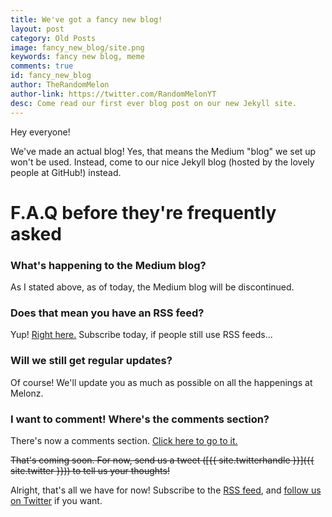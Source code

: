 ```yaml
---
title: We've got a fancy new blog!
layout: post
category: Old Posts
image: fancy_new_blog/site.png
keywords: fancy new blog, meme
comments: true
id: fancy_new_blog
author: TheRandomMelon
author-link: https://twitter.com/RandomMelonYT
desc: Come read our first ever blog post on our new Jekyll site.
---
```


Hey everyone!


We've made an actual blog! Yes, that means the Medium "blog" we set up won't be used. Instead, come to our nice Jekyll blog (hosted by the lovely people at GitHub!) instead.

# F.A.Q before they're frequently asked
### What's happening to the Medium blog?
As I stated above, as of today, the Medium blog will be discontinued.

### Does that mean you have an RSS feed?
Yup! [Right here.](/feed.xml) Subscribe today, if people still use RSS feeds...

### Will we still get regular updates?
Of course! We'll update you as much as possible on all the happenings at Melonz.

### I want to comment! Where's the comments section?
There's now a comments section. [Click here to go to it.](#disqus_thread)

~~That's coming soon. For now, send us a tweet ([{{ site.twitterhandle }}]({{ site.twitter }})) to tell us your thoughts!~~

Alright, that's all we have for now! Subscribe to the [RSS feed](/feed.xml), and [follow us on Twitter](https://twitter.com/melonzinc) if you want.
